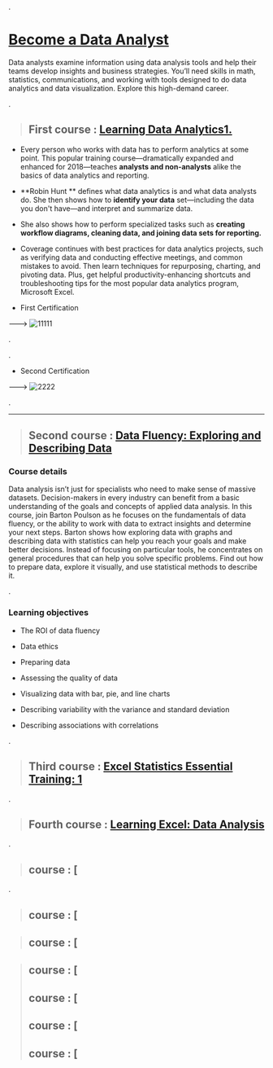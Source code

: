 
.


# [Become a Data Analyst](https://www.linkedin.com/learning/paths/become-a-data-analyst)





Data analysts examine information using data analysis tools and help their teams develop insights and business strategies. You’ll need skills in math, statistics, communications, and working with tools designed to do data analytics and data visualization. Explore this high-demand career.





.


> ## First course : [Learning Data Analytics1. ](https://www.linkedin.com/learning/learning-data-analytics-2/learning-to-interpret-existing-data?contextUrn=urn%3Ali%3AlyndaLearningPath%3A5ec59c4a498e70845153bbc5)




- Every person who works with data has to perform analytics at some point. This popular training course—dramatically expanded and enhanced for 2018—teaches **analysts and non-analysts** alike the basics of data analytics and reporting. 

- **Robin Hunt ** defines what data analytics is and what data analysts do. She then shows how to **identify your data** set—including the data you don't have—and interpret and summarize data. 


- She also shows how to perform specialized tasks such as **creating workflow diagrams, cleaning data, and joining data sets for reporting.**



- Coverage continues with best practices for data analytics projects, such as verifying data and conducting effective meetings, and common mistakes to avoid. Then learn techniques for repurposing, charting, and pivoting data. Plus, get helpful productivity-enhancing shortcuts and troubleshooting tips for the most popular data analytics program, Microsoft Excel.





- First Certification

 --->  ![11111](https://user-images.githubusercontent.com/36210723/105284818-e4c41600-5bbb-11eb-8dcf-e55653426da3.png)



.

.


- Second Certification 


 --->  ![2222](https://user-images.githubusercontent.com/36210723/105285874-eb538d00-5bbd-11eb-80e0-0985530b9284.png)




.



----------------------------------------------





> ## Second course : [Data Fluency: Exploring and Describing Data](https://www.linkedin.com/learning/data-fluency-exploring-and-describing-data/gather-greater-insight-and-make-better-decisions-with-your-data?contextUrn=urn%3Ali%3AlyndaLearningPath%3A5ec59c4a498e70845153bbc5)







### Course details





Data analysis isn’t just for specialists who need to make sense of massive datasets. Decision-makers in every industry can benefit from a basic understanding of the goals and concepts of applied data analysis. In this course, join Barton Poulson as he focuses on the fundamentals of data fluency, or the ability to work with data to extract insights and determine your next steps. Barton shows how exploring data with graphs and describing data with statistics can help you reach your goals and make better decisions. Instead of focusing on particular tools, he concentrates on general procedures that can help you solve specific problems. Find out how to prepare data, explore it visually, and use statistical methods to describe it.




.


### Learning objectives





- The ROI of data fluency


- Data ethics


- Preparing data


- Assessing the quality of data


- Visualizing data with bar, pie, and line charts


- Describing variability with the variance and standard deviation


- Describing associations with correlations




.


> ## Third course : [Excel Statistics Essential Training: 1](https://www.linkedin.com/learning/excel-statistics-essential-training-1-2/understanding-excel-statistics-functions?contextUrn=urn%3Ali%3AlyndaLearningPath%3A5ec59c4a498e70845153bbc5)





.





> ## Fourth course : [Learning Excel: Data Analysis](https://www.linkedin.com/learning/learning-excel-data-analysis/the-power-of-data-analysis-using-excel?contextUrn=urn%3Ali%3AlyndaLearningPath%3A5ec59c4a498e70845153bbc5)






.



> ##  course : [ 




.



> ##  course : [ 



> ##  course : [ 



> ##  course : [ 
> ##  course : [ 
> ##  course : [ 
> ##  course : [ 
